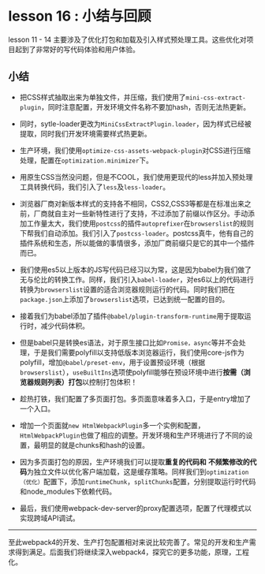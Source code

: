 # lesson 16 : 小结与回顾

lesson 11 - 14 主要涉及了优化打包和加载及引入样式预处理工具。这些优化对项目起到了非常好的写代码体验和用户体验。

## 小结

+ 把CSS样式抽取出来为单独文件，并压缩，我们使用了`mini-css-extract-plugin`，同时注意配置，开发环境文件名称不要加hash，否则无法热更新。

+ 同时，sytle-loader更改为`MiniCssExtractPlugin.loader`，因为样式已经被提取，同时我们开发环境需要样式热更新。

+ 生产环境，我们使用`optimize-css-assets-webpack-plugin`对CSS进行压缩处理，配置在`optimization.minimizer`下。

+ 用原生CSS当然没问题，但是不COOL，我们使用更现代的less并加入预处理工具转换代码，我们引入了`less`及`less-loader`。

+ 浏览器厂商对新版本样式的支持各不相同，CSS2,CSS3等都是在标准出来之前，厂商就自主对一些新特性进行了支持，不过添加了前缀以作区分。手动添加工作量太大，我们使用`postcss`的插件`autoprefixer`在`browserslist`的规则下帮我们自动添加。我们引入了`postcss-loader`。postcss真牛，他有自己的插件系统和生态，所以能做的事情很多，添加厂商前缀只是它的其中一个插件而已。

+ 我们使用es5以上版本的JS写代码已经习以为常，这是因为babel为我们做了无与伦比的转换工作。同样，我们引入`babel-loader`，对es6以上的代码进行转换为`browserslist`设置的适合浏览器规则运行的代码。同时我们把在`package.json`上添加了`browserslist`选项，已达到统一配置的目的。

+ 接着我们为babel添加了插件`@babel/plugin-transform-runtime`用于提取运行时，减少代码体积。

+ 但是babel只是转换es语法，对于原生接口比如`Promise，async`等并不会处理，于是我们需要polyfill以支持低版本浏览器运行，我们使用core-js作为polyfill，增加`@babel/preset-env`，用于设置预设环境（根据`browserslist`），`useBuiltIns`选项使polyfill能够在预设环境中进行**按需（浏览器规则列表）打包**以控制打包体积！

+ 趁热打铁，我们配置了多页面打包。多页面意味着多入口，于是entry增加了一个入口。

+ 增加一个页面就`new HtmlWebpackPlugin`多一个实例和配置，`HtmlWebpackPlugin`也做了相应的调整。开发环境和生产环境进行了不同的设置，最明显的就是chunks和hash的设置。

+ 因为多页面打包的原因，生产环境我们可以提取**重复的代码和** **不频繁修改的代码**为独立文件以优化客户端加载，这是缓存策略。同样我们到`optimization（优化）`配置下，添加`runtimeChunk`，`splitChunks`配置，分别提取运行时代码和node_modules下依赖代码。

+ 最后，我们使用webpack-dev-server的proxy配置选项，配置了代理模式以实现跨域API调试。

---

至此webpack4的开发、生产打包配置相对来说比较完善了。常见的开发和生产需求得到满足。后面我们将继续深入webpack4，探究它的更多功能，原理，工程化。